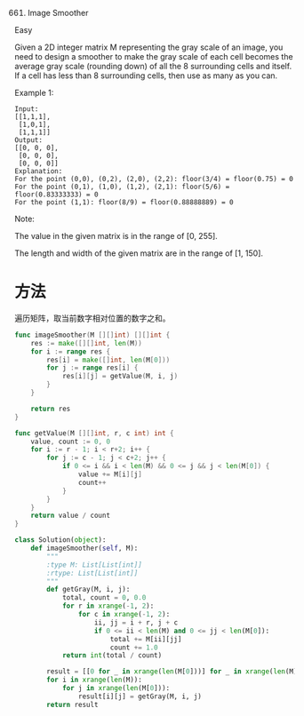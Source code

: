 661. Image Smoother

Easy

Given a 2D integer matrix M representing the gray scale of an image, you need to design a smoother to make the gray scale of each cell becomes the average gray scale (rounding down) of all the 8 surrounding cells and itself. If a cell has less than 8 surrounding cells, then use as many as you can.

Example 1:
```
Input:
[[1,1,1],
 [1,0,1],
 [1,1,1]]
Output:
[[0, 0, 0],
 [0, 0, 0],
 [0, 0, 0]]
Explanation:
For the point (0,0), (0,2), (2,0), (2,2): floor(3/4) = floor(0.75) = 0
For the point (0,1), (1,0), (1,2), (2,1): floor(5/6) = floor(0.83333333) = 0
For the point (1,1): floor(8/9) = floor(0.88888889) = 0
```



Note:

The value in the given matrix is in the range of [0, 255].

The length and width of the given matrix are in the range of [1, 150].

# 方法
遍历矩阵，取当前数字相对位置的数字之和。




```go
func imageSmoother(M [][]int) [][]int {
	res := make([][]int, len(M))
	for i := range res {
		res[i] = make([]int, len(M[0]))
		for j := range res[i] {
			res[i][j] = getValue(M, i, j)
		}
	}

	return res
}

func getValue(M [][]int, r, c int) int {
	value, count := 0, 0
	for i := r - 1; i < r+2; i++ {
		for j := c - 1; j < c+2; j++ {
			if 0 <= i && i < len(M) && 0 <= j && j < len(M[0]) {
				value += M[i][j]
				count++
			}
		}
	}
	return value / count
}
```



```python
class Solution(object):
    def imageSmoother(self, M):
        """
        :type M: List[List[int]]
        :rtype: List[List[int]]
        """
        def getGray(M, i, j):
            total, count = 0, 0.0
            for r in xrange(-1, 2):
                for c in xrange(-1, 2):
                    ii, jj = i + r, j + c
                    if 0 <= ii < len(M) and 0 <= jj < len(M[0]):
                        total += M[ii][jj]
                        count += 1.0
            return int(total / count)

        result = [[0 for _ in xrange(len(M[0]))] for _ in xrange(len(M))]
        for i in xrange(len(M)):
            for j in xrange(len(M[0])):
                result[i][j] = getGray(M, i, j)
        return result
```